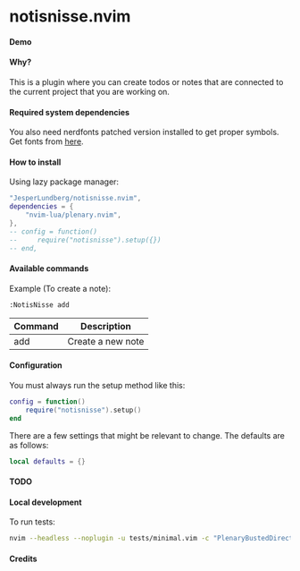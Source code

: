 # notisnisse.nvim

#### Demo

#### Why?

This is a plugin where you can create todos or notes that are connected to the current project that you are working on.

#### Required system dependencies

You also need nerdfonts patched version installed to get proper symbols.
Get fonts from [here](https://github.com/ryanoasis/nerd-fonts).

#### How to install

Using lazy package manager:

```lua
"JesperLundberg/notisnisse.nvim",
dependencies = {
    "nvim-lua/plenary.nvim",
},
-- config = function()
--     require("notisnisse").setup({})
-- end,
```

#### Available commands

Example (To create a note):

```
:NotisNisse add
```

| Command | Description       |
| ------- | ----------------- |
| add     | Create a new note |

#### Configuration

You must always run the setup method like this:

```lua
config = function()
	require("notisnisse").setup()
end
```

There are a few settings that might be relevant to change. The defaults are as follows:

```lua
local defaults = {}
```

#### TODO

#### Local development

To run tests:

```bash
nvim --headless --noplugin -u tests/minimal.vim -c "PlenaryBustedDirectory tests/ {minimal_init = 'tests/minimal.vim'}"
```

#### Credits
